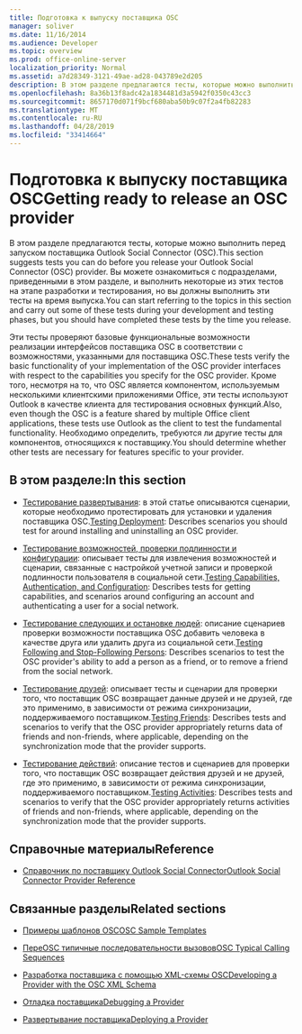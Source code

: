 ```yaml
---
title: Подготовка к выпуску поставщика OSC
manager: soliver
ms.date: 11/16/2014
ms.audience: Developer
ms.topic: overview
ms.prod: office-online-server
localization_priority: Normal
ms.assetid: a7d28349-3121-49ae-ad28-043789e2d205
description: В этом разделе предлагаются тесты, которые можно выполнить перед запуском поставщика Outlook Social Connector (OSC).
ms.openlocfilehash: 8a36b13f8adc42a1834481d3a5942f0350c43cc3
ms.sourcegitcommit: 8657170d071f9bcf680aba50b9c07f2a4fb82283
ms.translationtype: MT
ms.contentlocale: ru-RU
ms.lasthandoff: 04/28/2019
ms.locfileid: "33414664"
---
```

# <a name="getting-ready-to-release-an-osc-provider"></a><span data-ttu-id="d82dd-103">Подготовка к выпуску поставщика OSC</span><span class="sxs-lookup"><span data-stu-id="d82dd-103">Getting ready to release an OSC provider</span></span>

<span data-ttu-id="d82dd-104">В этом разделе предлагаются тесты, которые можно выполнить перед запуском поставщика Outlook Social Connector (OSC).</span><span class="sxs-lookup"><span data-stu-id="d82dd-104">This section suggests tests you can do before you release your Outlook Social Connector (OSC) provider.</span></span> <span data-ttu-id="d82dd-105">Вы можете ознакомиться с подразделами, приведенными в этом разделе, и выполнить некоторые из этих тестов на этапе разработки и тестирования, но вы должны выполнить эти тесты на время выпуска.</span><span class="sxs-lookup"><span data-stu-id="d82dd-105">You can start referring to the topics in this section and carry out some of these tests during your development and testing phases, but you should have completed these tests by the time you release.</span></span> 

<span data-ttu-id="d82dd-106">Эти тесты проверяют базовые функциональные возможности реализации интерфейсов поставщика OSC в соответствии с возможностями, указанными для поставщика OSC.</span><span class="sxs-lookup"><span data-stu-id="d82dd-106">These tests verify the basic functionality of your implementation of the OSC provider interfaces with respect to the capabilities you specify for the OSC provider.</span></span> <span data-ttu-id="d82dd-107">Кроме того, несмотря на то, что OSC является компонентом, используемым несколькими клиентскими приложениями Office, эти тесты используют Outlook в качестве клиента для тестирования основных функций.</span><span class="sxs-lookup"><span data-stu-id="d82dd-107">Also, even though the OSC is a feature shared by multiple Office client applications, these tests use Outlook as the client to test the fundamental functionality.</span></span> <span data-ttu-id="d82dd-108">Необходимо определить, требуются ли другие тесты для компонентов, относящихся к поставщику.</span><span class="sxs-lookup"><span data-stu-id="d82dd-108">You should determine whether other tests are necessary for features specific to your provider.</span></span>
  
## <a name="in-this-section"></a><span data-ttu-id="d82dd-109">В этом разделе:</span><span class="sxs-lookup"><span data-stu-id="d82dd-109">In this section</span></span>

- <span data-ttu-id="d82dd-110">[Тестирование развертывания](testing-deployment.md): в этой статье описываются сценарии, которые необходимо протестировать для установки и удаления поставщика OSC.</span><span class="sxs-lookup"><span data-stu-id="d82dd-110">[Testing Deployment](testing-deployment.md): Describes scenarios you should test for around installing and uninstalling an OSC provider.</span></span>
    
- <span data-ttu-id="d82dd-111">[Тестирование возможностей, проверки подлинности и конфигурации](testing-capabilities-authentication-and-configuration.md): описывает тесты для извлечения возможностей и сценарии, связанные с настройкой учетной записи и проверкой подлинности пользователя в социальной сети.</span><span class="sxs-lookup"><span data-stu-id="d82dd-111">[Testing Capabilities, Authentication, and Configuration](testing-capabilities-authentication-and-configuration.md): Describes tests for getting capabilities, and scenarios around configuring an account and authenticating a user for a social network.</span></span>
    
- <span data-ttu-id="d82dd-112">[Тестирование следующих и остановке людей](testing-following-and-stop-following-persons.md): описание сценариев проверки возможности поставщика OSC добавить человека в качестве друга или удалить друга из социальной сети.</span><span class="sxs-lookup"><span data-stu-id="d82dd-112">[Testing Following and Stop-Following Persons](testing-following-and-stop-following-persons.md): Describes scenarios to test the OSC provider's ability to add a person as a friend, or to remove a friend from the social network.</span></span> 
    
- <span data-ttu-id="d82dd-113">[Тестирование друзей](testing-friends.md): описывает тесты и сценарии для проверки того, что поставщик OSC возвращает данные друзей и не друзей, где это применимо, в зависимости от режима синхронизации, поддерживаемого поставщиком.</span><span class="sxs-lookup"><span data-stu-id="d82dd-113">[Testing Friends](testing-friends.md): Describes tests and scenarios to verify that the OSC provider appropriately returns data of friends and non-friends, where applicable, depending on the synchronization mode that the provider supports.</span></span>
    
- <span data-ttu-id="d82dd-114">[Тестирование действий](testing-activities.md): описание тестов и сценариев для проверки того, что поставщик OSC возвращает действия друзей и не друзей, где это применимо, в зависимости от режима синхронизации, поддерживаемого поставщиком.</span><span class="sxs-lookup"><span data-stu-id="d82dd-114">[Testing Activities](testing-activities.md): Describes tests and scenarios to verify that the OSC provider appropriately returns activities of friends and non-friends, where applicable, depending on the synchronization mode that the provider supports.</span></span>
    
## <a name="reference"></a><span data-ttu-id="d82dd-115">Справочные материалы</span><span class="sxs-lookup"><span data-stu-id="d82dd-115">Reference</span></span>

- [<span data-ttu-id="d82dd-116">Справочник по поставщику Outlook Social Connector</span><span class="sxs-lookup"><span data-stu-id="d82dd-116">Outlook Social Connector Provider Reference</span></span>](outlook-social-connector-provider-reference-0.md)
  
## <a name="related-sections"></a><span data-ttu-id="d82dd-117">Связанные разделы</span><span class="sxs-lookup"><span data-stu-id="d82dd-117">Related sections</span></span>

- [<span data-ttu-id="d82dd-118">Примеры шаблонов OSC</span><span class="sxs-lookup"><span data-stu-id="d82dd-118">OSC Sample Templates</span></span>](osc-sample-templates.md)
  
- [<span data-ttu-id="d82dd-119">ПереOSC типичные последовательности вызовов</span><span class="sxs-lookup"><span data-stu-id="d82dd-119">OSC Typical Calling Sequences</span></span>](osc-typical-calling-sequences.md)
  
- [<span data-ttu-id="d82dd-120">Разработка поставщика с помощью XML-схемы OSC</span><span class="sxs-lookup"><span data-stu-id="d82dd-120">Developing a Provider with the OSC XML Schema</span></span>](developing-a-provider-with-the-osc-xml-schema.md)
  
- [<span data-ttu-id="d82dd-121">Отладка поставщика</span><span class="sxs-lookup"><span data-stu-id="d82dd-121">Debugging a Provider</span></span>](debugging-a-provider.md)
  
- [<span data-ttu-id="d82dd-122">Развертывание поставщика</span><span class="sxs-lookup"><span data-stu-id="d82dd-122">Deploying a Provider</span></span>](deploying-a-provider.md)
  

